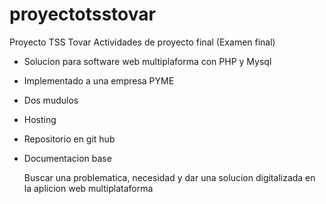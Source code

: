 # proyectotsstovar
Proyecto TSS Tovar
Actividades de proyecto final (Examen final)
- Solucion para software web multiplaforma con PHP y Mysql
- Implementado a una empresa PYME
- Dos mudulos
- Hosting
- Repositorio en git hub
- Documentacion base

  Buscar una problematica, necesidad y dar una solucion
  digitalizada en la aplicion web multiplataforma 

